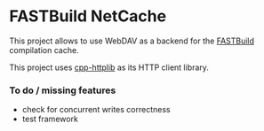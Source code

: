 
# FASTBuild NetCache

This project allows to use WebDAV as a backend for the [FASTBuild](https://github.com/fastbuild/fastbuild) compilation cache.

This project uses [cpp-httplib](https://github.com/yhirose/cpp-httplib) as its HTTP client library.

### To do / missing features

 - check for concurrent writes correctness
 - test framework
